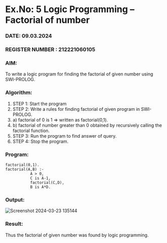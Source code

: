 # Ex.No: 5   Logic Programming – Factorial of number   
### DATE: 09.03.2024                                                                           
### REGISTER NUMBER : 212221060105
### AIM: 
To  write  a logic program for finding the factorial of given number using SWI-PROLOG. 
### Algorithm:
1. STEP 1: Start the program
2. STEP 2:  Write a rules for finding factorial of given program in SWI-PROLOG.
3.   a)	factorial of 0 is 1 => written as factorial(0,1).
4.   b)	factorial of number greater than 0 obtained by recursively calling the factorial    function.
5. STEP 3: Run the program  to find answer of  query.
6. STEP 4: Stop the program.

### Program:
```
factorial(0,1).
factorial(A,B) :-  
           A > 0, 
           C is A-1,
           factorial(C,D),
           B is A*D.
```



### Output:
![Screenshot 2024-03-23 135144](https://github.com/xLollipopsx/AI_Lab_2023-24/assets/148363284/d0396f6b-098a-4245-9527-743800e69c1d)




### Result:
Thus the factorial of given number was found by logic programming. 
